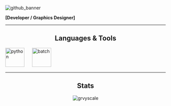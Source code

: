 ![github_banner](https://github.com/grvyscale/grvyscale/assets/142821265/6d0af36d-e837-4802-86f5-25176a6ee2ef)

**[Developer / Graphics Designer]**

<hr />
<h2 align="center">Languages & Tools</h2>
<div align="left">
  <img src="https://github.com/grvyscale/grvyscale/assets/142821265/e85ee80d-b849-4e05-8d27-68d63dab2e54" alt="python" width="60px" style="padding-right: 20px;">
  <img src="https://github.com/grvyscale/grvyscale/assets/142821265/870d9d61-b45a-4e60-ad7e-459b60f0a965" alt="batch" width="60px" style="padding-right: 20px;">
</div>

<hr />
<h2 align="center">Stats</h2>
<div align="center">
  <p><img  src="https://github-readme-stats.vercel.app/api/top-langs?username=grvyscale&theme=dark&show_icons=true&locale=en&layout=compact" alt="grvyscale" /></p>
</div>
